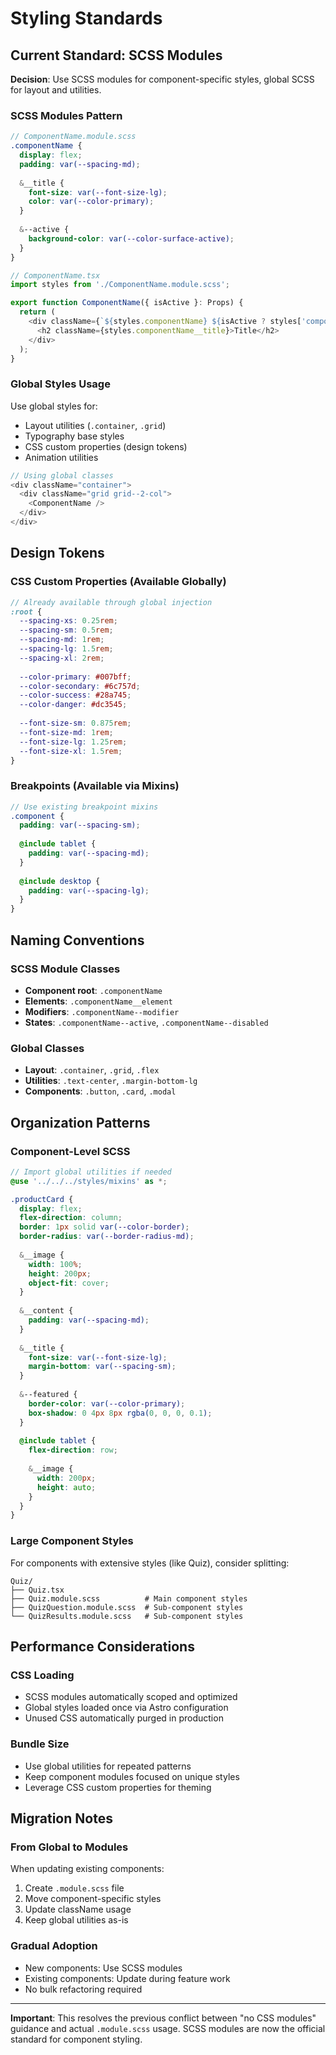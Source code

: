 # Styling Standards

## Current Standard: SCSS Modules

**Decision**: Use SCSS modules for component-specific styles, global SCSS for layout and utilities.

### SCSS Modules Pattern
```scss
// ComponentName.module.scss
.componentName {
  display: flex;
  padding: var(--spacing-md);
  
  &__title {
    font-size: var(--font-size-lg);
    color: var(--color-primary);
  }
  
  &--active {
    background-color: var(--color-surface-active);
  }
}
```

```typescript
// ComponentName.tsx
import styles from './ComponentName.module.scss';

export function ComponentName({ isActive }: Props) {
  return (
    <div className={`${styles.componentName} ${isActive ? styles['componentName--active'] : ''}`}>
      <h2 className={styles.componentName__title}>Title</h2>
    </div>
  );
}
```

### Global Styles Usage
Use global styles for:
- Layout utilities (`.container`, `.grid`)
- Typography base styles
- CSS custom properties (design tokens)
- Animation utilities

```typescript
// Using global classes
<div className="container">
  <div className="grid grid--2-col">
    <ComponentName />
  </div>
</div>
```

## Design Tokens

### CSS Custom Properties (Available Globally)
```scss
// Already available through global injection
:root {
  --spacing-xs: 0.25rem;
  --spacing-sm: 0.5rem;
  --spacing-md: 1rem;
  --spacing-lg: 1.5rem;
  --spacing-xl: 2rem;
  
  --color-primary: #007bff;
  --color-secondary: #6c757d;
  --color-success: #28a745;
  --color-danger: #dc3545;
  
  --font-size-sm: 0.875rem;
  --font-size-md: 1rem;
  --font-size-lg: 1.25rem;
  --font-size-xl: 1.5rem;
}
```

### Breakpoints (Available via Mixins)
```scss
// Use existing breakpoint mixins
.component {
  padding: var(--spacing-sm);
  
  @include tablet {
    padding: var(--spacing-md);
  }
  
  @include desktop {
    padding: var(--spacing-lg);
  }
}
```

## Naming Conventions

### SCSS Module Classes
- **Component root**: `.componentName`
- **Elements**: `.componentName__element`
- **Modifiers**: `.componentName--modifier`
- **States**: `.componentName--active`, `.componentName--disabled`

### Global Classes
- **Layout**: `.container`, `.grid`, `.flex`
- **Utilities**: `.text-center`, `.margin-bottom-lg`
- **Components**: `.button`, `.card`, `.modal`

## Organization Patterns

### Component-Level SCSS
```scss
// Import global utilities if needed
@use '../../../styles/mixins' as *;

.productCard {
  display: flex;
  flex-direction: column;
  border: 1px solid var(--color-border);
  border-radius: var(--border-radius-md);
  
  &__image {
    width: 100%;
    height: 200px;
    object-fit: cover;
  }
  
  &__content {
    padding: var(--spacing-md);
  }
  
  &__title {
    font-size: var(--font-size-lg);
    margin-bottom: var(--spacing-sm);
  }
  
  &--featured {
    border-color: var(--color-primary);
    box-shadow: 0 4px 8px rgba(0, 0, 0, 0.1);
  }
  
  @include tablet {
    flex-direction: row;
    
    &__image {
      width: 200px;
      height: auto;
    }
  }
}
```

### Large Component Styles
For components with extensive styles (like Quiz), consider splitting:
```
Quiz/
├── Quiz.tsx
├── Quiz.module.scss          # Main component styles
├── QuizQuestion.module.scss  # Sub-component styles
└── QuizResults.module.scss   # Sub-component styles
```

## Performance Considerations

### CSS Loading
- SCSS modules automatically scoped and optimized
- Global styles loaded once via Astro configuration
- Unused CSS automatically purged in production

### Bundle Size
- Use global utilities for repeated patterns
- Keep component modules focused on unique styles
- Leverage CSS custom properties for theming

## Migration Notes

### From Global to Modules
When updating existing components:
1. Create `.module.scss` file
2. Move component-specific styles
3. Update className usage
4. Keep global utilities as-is

### Gradual Adoption
- New components: Use SCSS modules
- Existing components: Update during feature work
- No bulk refactoring required

---

**Important**: This resolves the previous conflict between "no CSS modules" guidance and actual `.module.scss` usage. SCSS modules are now the official standard for component styling.